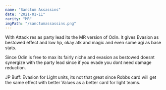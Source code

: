 ```yaml
---
name: "Sanctum Assassins"
date: "2021-01-11"
rarity: "MR"
imgPath: "/sanctumassassins.png"
---
```


With Attack res as party lead its the MR version of Odin. It gives Evasion as bestowed effect and low hp, okay atk and magic and even some agi as base stats.

Since Odin is free to max its fairly niche and evasion as bestowed doesnt synergize with the party lead since if you evade you dont need damage reduction.

JP Buff: Evasion for Light units, its not that great since Robbs card will get the same effect with better Values as a better card for light teams.

